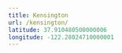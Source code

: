 ```yaml
---
title: Kensington
url: /kensington/
latitude: 37.910480500000006
longitude: -122.28024710000001
---
```

